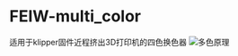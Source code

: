 # FEIW-multi_color
适用于klipper固件近程挤出3D打印机的四色换色器
![多色原理](https://user-images.githubusercontent.com/84757736/235452880-59d946db-72a7-421a-a2d7-d8b3c1f63a8d.gif)
